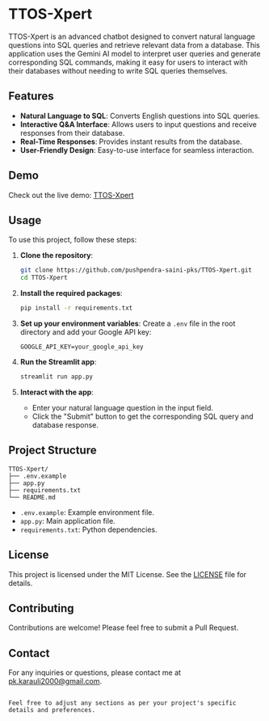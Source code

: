 
# TTOS-Xpert

TTOS-Xpert is an advanced chatbot designed to convert natural language questions into SQL queries and retrieve relevant data from a database. This application uses the Gemini AI model to interpret user queries and generate corresponding SQL commands, making it easy for users to interact with their databases without needing to write SQL queries themselves.

## Features

- **Natural Language to SQL**: Converts English questions into SQL queries.
- **Interactive Q&A Interface**: Allows users to input questions and receive responses from their database.
- **Real-Time Responses**: Provides instant results from the database.
- **User-Friendly Design**: Easy-to-use interface for seamless interaction.

## Demo

Check out the live demo: [TTOS-Xpert](https://ttos--xpert-pxdzijc.streamlit.app/)

## Usage

To use this project, follow these steps:

1. **Clone the repository**:
   ```sh
   git clone https://github.com/pushpendra-saini-pks/TTOS-Xpert.git
   cd TTOS-Xpert
   ```

2. **Install the required packages**:
   ```sh
   pip install -r requirements.txt
   ```

3. **Set up your environment variables**:
   Create a `.env` file in the root directory and add your Google API key:
   ```env
   GOOGLE_API_KEY=your_google_api_key
   ```

4. **Run the Streamlit app**:
   ```sh
   streamlit run app.py
   ```

5. **Interact with the app**:
   - Enter your natural language question in the input field.
   - Click the "Submit" button to get the corresponding SQL query and database response.

## Project Structure

```
TTOS-Xpert/
├── .env.example
├── app.py
├── requirements.txt
└── README.md
```

- `.env.example`: Example environment file.
- `app.py`: Main application file.
- `requirements.txt`: Python dependencies.

## License

This project is licensed under the MIT License. See the [LICENSE](LICENSE) file for details.

## Contributing

Contributions are welcome! Please feel free to submit a Pull Request.

## Contact

For any inquiries or questions, please contact me at [pk.karauli2000@gmail.com](mailto:pk.karauli2000@gmail.com).
```

Feel free to adjust any sections as per your project's specific details and preferences.
